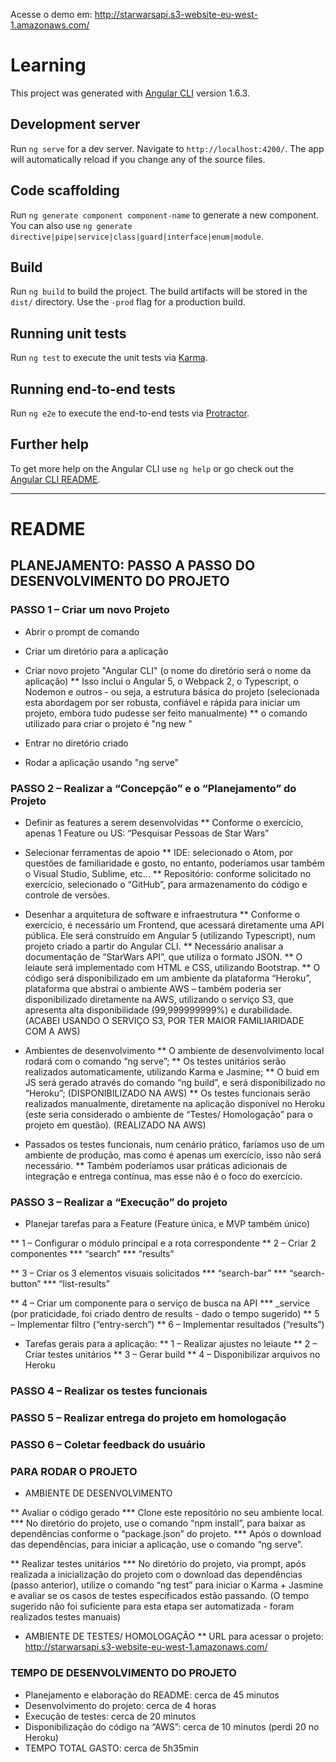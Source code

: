 Acesse o demo em: http://starwarsapi.s3-website-eu-west-1.amazonaws.com/

# Learning

This project was generated with [Angular CLI](https://github.com/angular/angular-cli) version 1.6.3.

## Development server

Run `ng serve` for a dev server. Navigate to `http://localhost:4200/`. The app will automatically reload if you change any of the source files.

## Code scaffolding

Run `ng generate component component-name` to generate a new component. You can also use `ng generate directive|pipe|service|class|guard|interface|enum|module`.

## Build

Run `ng build` to build the project. The build artifacts will be stored in the `dist/` directory. Use the `-prod` flag for a production build.

## Running unit tests

Run `ng test` to execute the unit tests via [Karma](https://karma-runner.github.io).

## Running end-to-end tests

Run `ng e2e` to execute the end-to-end tests via [Protractor](http://www.protractortest.org/).

## Further help

To get more help on the Angular CLI use `ng help` or go check out the [Angular CLI README](https://github.com/angular/angular-cli/blob/master/README.md).

-------------------------------------------------------------------

# README

## PLANEJAMENTO: PASSO A PASSO DO DESENVOLVIMENTO DO PROJETO

### PASSO 1 – Criar um novo Projeto

*	Abrir o prompt de comando

*	Criar um diretório para a aplicação

*	Criar novo projeto "Angular CLI" (o nome do diretório será o nome da aplicação)
**	Isso inclui o Angular 5, o Webpack 2, o Typescript, o Nodemon e outros - ou seja, a estrutura básica do projeto (selecionada esta abordagem por ser robusta, confiável e rápida para iniciar um projeto, embora tudo pudesse ser feito manualmente)
**	o comando utilizado para criar o projeto é "ng new <nome>"

*	Entrar no diretório criado

*	Rodar a aplicação usando "ng serve"

### PASSO 2 – Realizar a “Concepção” e o “Planejamento” do Projeto

*	Definir as features a serem desenvolvidas
**	Conforme o exercício, apenas 1 Feature ou US: “Pesquisar Pessoas de Star Wars”

*	Selecionar ferramentas de apoio
**	IDE: selecionado o Atom, por questões de familiaridade e gosto, no entanto, poderíamos usar também o Visual Studio, Sublime, etc...
**	Repositório: conforme solicitado no exercício, selecionado o “GitHub”, para armazenamento do código e controle de versões.

*	Desenhar a arquitetura de software e infraestrutura
**	Conforme o exercício, é necessário um Frontend, que acessará diretamente uma API pública. Ele será construído em Angular 5 (utilizando Typescript), num projeto criado a partir do Angular CLI.
** Necessário analisar a documentação de “StarWars API”, que utiliza o formato JSON.
**	O leiaute será implementado com HTML e CSS, utilizando Bootstrap.
**	O código será disponibilizado em um ambiente da plataforma “Heroku”, plataforma que abstrai o ambiente AWS – também poderia ser disponibilizado diretamente na AWS, utilizando o serviço S3, que apresenta alta disponibilidade (99,999999999%) e durabilidade. (ACABEI USANDO O SERVIÇO S3, POR TER MAIOR FAMILIARIDADE COM A AWS)

*	Ambientes de desenvolvimento
**	O ambiente de desenvolvimento local rodará com o comando “ng serve”;
**	Os testes unitários serão realizados automaticamente, utilizando Karma e Jasmine;
**	O buid em JS será gerado através do comando “ng build”, e será disponibilizado no “Heroku”; (DISPONIBILIZADO NA AWS)
**	Os testes funcionais serão realizados manualmente, diretamente na aplicação disponível no Heroku (este seria considerado o ambiente de “Testes/ Homologação” para o projeto em questão). (REALIZADO NA AWS)

*	Passados os testes funcionais, num cenário prático, faríamos uso de um ambiente de produção, mas como é apenas um exercício, isso não será necessário.
**	Também poderíamos usar práticas adicionais de integração e entrega contínua, mas esse não é o foco do exercício.

### PASSO 3 – Realizar a “Execução” do projeto

*	Planejar tarefas para a Feature (Feature única, e MVP também único)

**	1 – Configurar o módulo principal e a rota correspondente
**	2 – Criar 2 componentes
***	“search”
***	“results”

**	3 – Criar os 3 elementos visuais solicitados
***	“search-bar”
***	“search-button”
***	“list-results”

**	4 – Criar um componente para o serviço de busca na API
***	_service (por praticidade, foi criado dentro de results - dado o tempo sugerido)
**	5 – Implementar filtro (“entry-serch”)
**	6 – Implementar resultados (“results”)

*	Tarefas gerais para a aplicação:
**	1 – Realizar ajustes no leiaute
**	2 – Criar testes unitários
**	3 – Gerar build
**	4 – Disponibilizar arquivos no Heroku

### PASSO 4 – Realizar os testes funcionais

### PASSO 5 – Realizar entrega do projeto em homologação

### PASSO 6 – Coletar feedback do usuário

### PARA RODAR O PROJETO

*	AMBIENTE DE DESENVOLVIMENTO

**	Avaliar o código gerado
***	Clone este repositório no seu ambiente local.
***	No diretório do projeto, use o comando “npm install”, para baixar as dependências conforme o “package.json” do projeto.
***	Após o download das dependências, para iniciar a aplicação, use o comando “ng serve”.

**	Realizar testes unitários
***	No diretório do projeto, via prompt, após realizada a inicialização do projeto com o download das dependências (passo anterior), utilize o comando “ng test” para iniciar o Karma + Jasmine e avaliar se os casos de testes especificados estão passando. (O tempo sugerido não foi suficiente para esta etapa ser automatizada - foram realizados testes manuais)

*	AMBIENTE DE TESTES/ HOMOLOGAÇÃO
**	URL para acessar o projeto: http://starwarsapi.s3-website-eu-west-1.amazonaws.com/

### TEMPO DE DESENVOLVIMENTO DO PROJETO

*	Planejamento e elaboração do README: cerca de 45 minutos
*	Desenvolvimento do projeto: cerca de 4 horas
*	Execução de testes: cerca de 20 minutos
*	Disponibilização do código na “AWS”: cerca de 10 minutos (perdi 20 no Heroku)
*	TEMPO TOTAL GASTO: cerca de 5h35min
